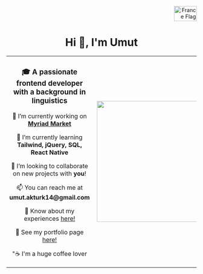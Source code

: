 

<p align="right"><a href="https://github.com/UmutAkturk14/UmutAkturk14/blob/main/README_FR.md"><img src="https://upload.wikimedia.org/wikipedia/commons/c/c3/Flag_of_France.svg" alt="France Flag" width="60" height="40"></a></p>

<h1 align="center">Hi 👋, I'm Umut</h1>
<!-- Other content -->

<table>
  <tr>
    <td colspan="9">
      <h3 align="center">🎓 A passionate frontend developer with a background in linguistics</h3>
      <p align="center">🔭 I’m currently working on <strong><a href="https://github.com/UmutAkturk14/myriad-market">Myriad Market</a></strong></p>
      <p align="center">🌱 I’m currently learning <strong>Tailwind, jQuery, SQL, React Native</strong></p>
      <p align="center">👯 I’m looking to collaborate on new projects with <strong>you</strong>!</p>
      <p align="center">📫 You can reach me at <strong>umut.akturk14@gmail.com</strong></p>
      <p align="center">📄 Know about my experiences <a href="https://app.enhancv.com/share/d8d7ec4a/?utm_medium=growth&utm_campaign=share-resume&utm_source=dynamic">here!</a></p>
      <p align="center">📔 See my portfolio page <a href="troopl.com/umutakturk14">here!</a></p>
      <p align="center">"☕ I'm a huge coffee lover</p>
    </td>
    <td colspan="3">
      <img align="right" style="width: 20rem; height: 20rem;" src="https://res.cloudinary.com/dypkxlg1s/image/upload/v1691998359/jiqgbdrbdhhikon8tdca.svg" id="cartoon">
    </td>
  </tr>
</table>

